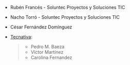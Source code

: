- Rubén Francés - Soluntec Proyectos y Soluciones TIC

- Nacho Torró - Soluntec Proyectos y Soluciones TIC

- César Fernández Domínguez

- [Tecnativa](https://www.tecnativa.com):

  > - Pedro M. Baeza
  > - Víctor Martínez
  > - Carolina Fernandez
